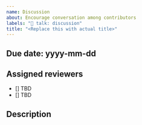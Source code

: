 ```yaml
---
name: Discussion
about: Encourage conversation among contributors
labels: "💬 talk: discussion"
title: "<Replace this with actual title>"
---
```


<!-- Consider how soon we need the discussion resolved vs. giving everyone an opportunity to participate.  -->
## Due date: yyyy-mm-dd

<!-- Suggest two members of @WordPress/fauxpenverse to review the discussion.  -->
## Assigned reviewers

- [] TBD
- [] TBD

<!-- Start the conversation. Please @ anyone relevant and try to ask questions to help facilate discussion. -->
## Description
